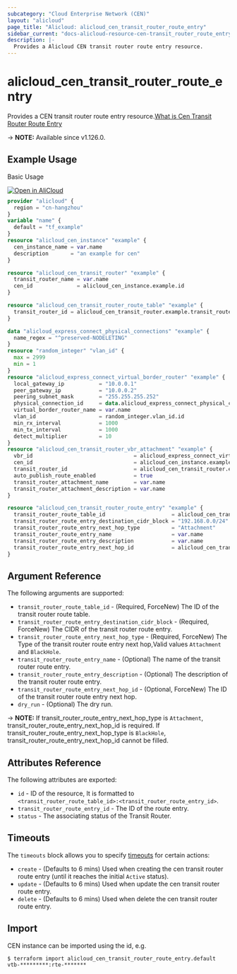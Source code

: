 ```yaml
---
subcategory: "Cloud Enterprise Network (CEN)"
layout: "alicloud"
page_title: "Alicloud: alicloud_cen_transit_router_route_entry"
sidebar_current: "docs-alicloud-resource-cen-transit_router_route_entry"
description: |-
  Provides a Alicloud CEN transit router route entry resource.
---
```


# alicloud_cen_transit_router_route_entry

Provides a CEN transit router route entry resource.[What is Cen Transit Router Route Entry](https://www.alibabacloud.com/help/en/cloud-enterprise-network/latest/api-cbn-2017-09-12-createtransitrouterrouteentry)

-> **NOTE:** Available since v1.126.0.

## Example Usage

Basic Usage

<div style="display: block;margin-bottom: 40px;"><div class="oics-button" style="float: right;position: absolute;margin-bottom: 10px;">
  <a href="https://api.aliyun.com/terraform?resource=alicloud_cen_transit_router_route_entry&exampleId=1903c1c5-f6e2-90bf-7d28-3d44b13102b1bd7533a1&activeTab=example&spm=docs.r.cen_transit_router_route_entry.0.1903c1c5f6&intl_lang=EN_US" target="_blank">
    <img alt="Open in AliCloud" src="https://img.alicdn.com/imgextra/i1/O1CN01hjjqXv1uYUlY56FyX_!!6000000006049-55-tps-254-36.svg" style="max-height: 44px; max-width: 100%;">
  </a>
</div></div>

```terraform
provider "alicloud" {
  region = "cn-hangzhou"
}
variable "name" {
  default = "tf_example"
}
resource "alicloud_cen_instance" "example" {
  cen_instance_name = var.name
  description       = "an example for cen"
}

resource "alicloud_cen_transit_router" "example" {
  transit_router_name = var.name
  cen_id              = alicloud_cen_instance.example.id
}

resource "alicloud_cen_transit_router_route_table" "example" {
  transit_router_id = alicloud_cen_transit_router.example.transit_router_id
}

data "alicloud_express_connect_physical_connections" "example" {
  name_regex = "^preserved-NODELETING"
}
resource "random_integer" "vlan_id" {
  max = 2999
  min = 1
}
resource "alicloud_express_connect_virtual_border_router" "example" {
  local_gateway_ip           = "10.0.0.1"
  peer_gateway_ip            = "10.0.0.2"
  peering_subnet_mask        = "255.255.255.252"
  physical_connection_id     = data.alicloud_express_connect_physical_connections.example.connections.0.id
  virtual_border_router_name = var.name
  vlan_id                    = random_integer.vlan_id.id
  min_rx_interval            = 1000
  min_tx_interval            = 1000
  detect_multiplier          = 10
}
resource "alicloud_cen_transit_router_vbr_attachment" "example" {
  vbr_id                                = alicloud_express_connect_virtual_border_router.example.id
  cen_id                                = alicloud_cen_instance.example.id
  transit_router_id                     = alicloud_cen_transit_router.example.transit_router_id
  auto_publish_route_enabled            = true
  transit_router_attachment_name        = var.name
  transit_router_attachment_description = var.name
}

resource "alicloud_cen_transit_router_route_entry" "example" {
  transit_router_route_table_id                     = alicloud_cen_transit_router_route_table.example.transit_router_route_table_id
  transit_router_route_entry_destination_cidr_block = "192.168.0.0/24"
  transit_router_route_entry_next_hop_type          = "Attachment"
  transit_router_route_entry_name                   = var.name
  transit_router_route_entry_description            = var.name
  transit_router_route_entry_next_hop_id            = alicloud_cen_transit_router_vbr_attachment.example.transit_router_attachment_id
}
```
## Argument Reference

The following arguments are supported:

* `transit_router_route_table_id` - (Required, ForceNew) The ID of the transit router route table.
* `transit_router_route_entry_destination_cidr_block` - (Required, ForceNew) The CIDR of the transit router route entry.
* `transit_router_route_entry_next_hop_type` - (Required, ForceNew) The Type of the transit router route entry next hop,Valid values `Attachment` and `BlackHole`.
* `transit_router_route_entry_name` - (Optional) The name of the transit router route entry.
* `transit_router_route_entry_description` - (Optional) The description of the transit router route entry.
* `transit_router_route_entry_next_hop_id` - (Optional, ForceNew) The ID of the transit router route entry next hop.
* `dry_run` - (Optional) The dry run.

-> **NOTE:** If transit_router_route_entry_next_hop_type is `Attachment`, transit_router_route_entry_next_hop_id is required.
             If transit_router_route_entry_next_hop_type is `BlackHole`, transit_router_route_entry_next_hop_id cannot be filled.

## Attributes Reference

The following attributes are exported:

* `id` - ID of the resource, It is formatted to `<transit_router_route_table_id>:<transit_router_route_entry_id>`.
* `transit_router_route_entry_id` - The ID of the route entry.
* `status` - The associating status of the Transit Router.

## Timeouts

The `timeouts` block allows you to specify [timeouts](https://developer.hashicorp.com/terraform/language/resources/syntax#operation-timeouts) for certain actions:

* `create` - (Defaults to 6 mins) Used when creating the cen transit router route entry (until it reaches the initial `Active` status).
* `update` - (Defaults to 6 mins) Used when update the cen transit router route entry.
* `delete` - (Defaults to 6 mins) Used when delete the cen transit router route entry.

## Import

CEN instance can be imported using the id, e.g.

```shell
$ terraform import alicloud_cen_transit_router_route_entry.default vtb-*********:rte-*******
```
